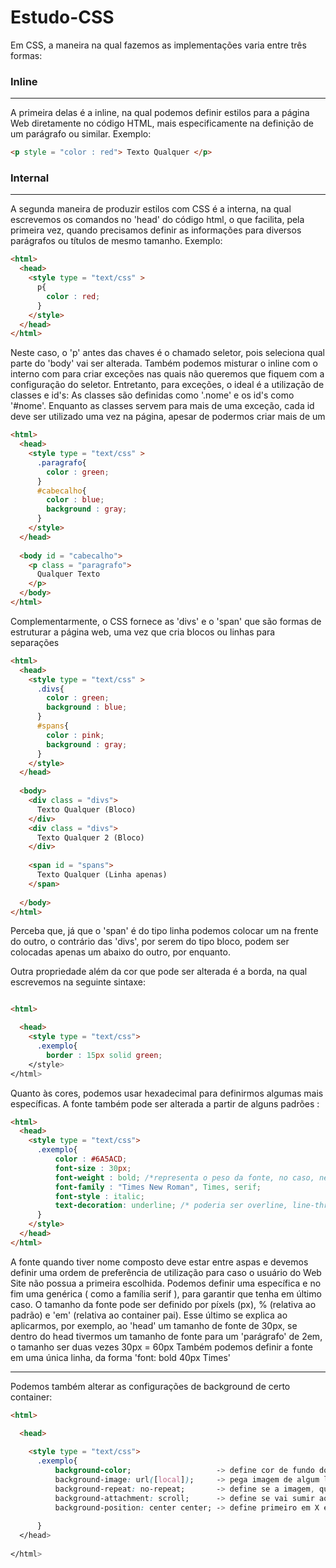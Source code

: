 # Estudo-CSS

Em CSS, a maneira na qual fazemos as implementações varia entre três formas:

### Inline
--------------------------------------------------

A primeira delas é a inline, na qual podemos definir estilos para a página Web diretamente no código HTML, mais especificamente na definição de um parágrafo ou similar. Exemplo:

~~~HTML
<p style = "color : red"> Texto Qualquer </p>
~~~

### Internal
--------------------------------------------------


A segunda maneira de produzir estilos com CSS é a interna, na qual escrevemos os comandos no 'head' do código html, o que facilita, pela primeira vez, quando precisamos definir as informações para diversos parágrafos ou títulos de mesmo tamanho. Exemplo:

~~~HTML
<html>
  <head>
    <style type = "text/css" >
      p{
        color : red;
      }
    </style>
  </head>
</html>
~~~

Neste caso, o 'p' antes das chaves é o chamado seletor, pois seleciona qual parte do 'body' vai ser alterada. 
Também podemos misturar o inline com o interno com para criar exceções nas quais não queremos que fiquem com a configuração do seletor.
Entretanto, para exceções, o ideal é a utilização de classes e id's: As classes são definidas como '.nome' e os id's como '#nome'. 
Enquanto as classes servem para mais de uma exceção, cada id deve ser utilizado uma vez na página, apesar de podermos criar mais de um

~~~HTML
<html>
  <head>
    <style type = "text/css" >
      .paragrafo{
        color : green;
      }
      #cabecalho{
        color : blue;
        background : gray;
      }
    </style>
  </head>
  
  <body id = "cabecalho">
    <p class = "paragrafo">
      Qualquer Texto
    </p>
  </body>
</html>
~~~

Complementarmente, o CSS fornece as 'divs' e o 'span' que são formas de estruturar a página web, uma vez que cria blocos ou linhas para separações

~~~HTML
<html>
  <head>
    <style type = "text/css" >
      .divs{
        color : green;
        background : blue;
      }
      #spans{
        color : pink;
        background : gray;
      }
    </style>
  </head>
  
  <body>
    <div class = "divs">
      Texto Qualquer (Bloco)
    </div>
    <div class = "divs">
      Texto Qualquer 2 (Bloco)
    </div>
    
    <span id = "spans">
      Texto Qualquer (Linha apenas)
    </span>
    
  </body>
</html>
~~~

Perceba que, já que o 'span' é do tipo linha podemos colocar um na frente do outro, o contrário das 'divs', por serem do tipo bloco, podem ser colocadas apenas um abaixo do outro, por enquanto.

Outra propriedade além da cor que pode ser alterada é a borda, na qual escrevemos na seguinte sintaxe:

~~~html

<html>

  <head>
    <style type = "text/css">
      .exemplo{
        border : 15px solid green;
    </style>
</html>
~~~

Quanto às cores, podemos usar hexadecimal para definirmos algumas mais específicas.
A fonte também pode ser alterada a partir de alguns padrões :

~~~html
<html>
  <head>
    <style type = "text/css">
      .exemplo{
          color : #6A5ACD;
          font-size : 30px;
          font-weight : bold; /*representa o peso da fonte, no caso, negrito*/
          font-family : "Times New Roman", Times, serif;
          font-style : italic;
          text-decoration: underline; /* poderia ser overline, line-through... */
      }
    </style>  
  </head>
</html>
~~~
A fonte quando tiver nome composto deve estar entre aspas e devemos definir uma ordem de preferência de utilização para caso o usuário do Web Site não possua a primeira escolhida. Podemos definir uma específica e no fim uma genérica ( como a família serif ), para garantir que tenha em último caso.
O tamanho da fonte pode ser definido por píxels (px), % (relativa ao padrão) e 'em' (relativa ao container pai). Esse último se explica ao aplicarmos, por exemplo, ao 'head' um tamanho de fonte de 30px, se dentro do head tivermos um tamanho de fonte para um 'parágrafo' de 2em, o tamanho ser duas vezes 30px = 60px 
Também podemos definir a fonte em uma única linha, da forma 'font: bold 40px Times'

---------------------------------------------

Podemos também alterar as configurações de background de certo container:

~~~~html
<html>

  <head>
  
    <style type = "text/css">
      .exemplo{
          background-color;                   -> define cor de fundo do container que a classe trabalha
          background-image: url([local]);     -> pega imagem de algum locala
          background-repeat: no-repeat;       -> define se a imagem, quando não completa todo container vai repetir ou não
          background-attachment: scroll;      -> define se vai sumir ao rolar ou não(fixed)
          background-position: center center; -> define primeiro em X e depois em Y
       
      }
  </head>
  
</html>

~~~~






